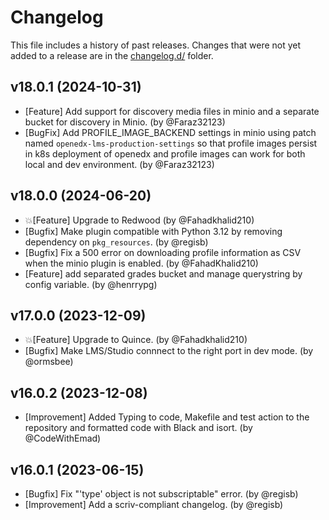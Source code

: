 # Changelog

This file includes a history of past releases. Changes that were not yet added to a release are in the [changelog.d/](./changelog.d) folder.

<!--
⚠️ DO NOT ADD YOUR CHANGES TO THIS FILE! (unless you want to modify existing changelog entries in this file)
Changelog entries are managed by scriv. After you have made some changes to this plugin, create a changelog entry with:

    scriv create

Edit and commit the newly-created file in changelog.d.

If you need to create a new release, create a separate commit just for that. It is important to respect these
instructions, because git commits are used to generate release notes:
  - Modify the version number in `__about__.py`.
  - Collect changelog entries with `scriv collect`
  - The title of the commit should be the same as the new version: "vX.Y.Z".
-->

<!-- scriv-insert-here -->

<a id='changelog-18.0.1'></a>
## v18.0.1 (2024-10-31)

- [Feature] Add support for discovery media files in minio and a separate bucket for discovery in Minio. (by @Faraz32123)
- [BugFix] Add PROFILE_IMAGE_BACKEND settings in minio using patch named `openedx-lms-production-settings` so that profile images persist in k8s deployment of openedx and profile images can work for both local and dev environment. (by @Faraz32123)

<a id='changelog-18.0.0'></a>
## v18.0.0 (2024-06-20)

- 💥[Feature] Upgrade to Redwood (by @Fahadkhalid210)
- [Bugfix] Make plugin compatible with Python 3.12 by removing dependency on `pkg_resources`. (by @regisb)
- [Bugfix] Fix a 500 error on downloading profile information as CSV when the minio plugin is enabled. (by @FahadKhalid210)
- [Feature] add separated grades bucket and manage querystring by config variable. (by @henrrypg)

<a id='changelog-17.0.0'></a>
## v17.0.0 (2023-12-09)

- 💥[Feature] Upgrade to Quince. (by @Fahadkhalid210)
- [Bugfix] Make LMS/Studio connnect to the right port in dev mode. (by @ormsbee)

<a id='changelog-16.0.2'></a>
## v16.0.2 (2023-12-08)

- [Improvement] Added Typing to code, Makefile and test action to the repository and formatted code with Black and isort. (by @CodeWithEmad)

<a id='changelog-16.0.1'></a>
## v16.0.1 (2023-06-15)

- [Bugfix] Fix "'type' object is not subscriptable" error. (by @regisb)
- [Improvement] Add a scriv-compliant changelog. (by @regisb)
